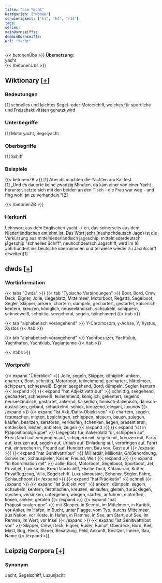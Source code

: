 ```yaml
---
title: "die Yacht"
kategorien: ["Nomen"]
schwierigkeit: ["k1", "h4", "r14"]
tags:
series:
mainDornseiffs:
domainDornseiffs:
url: "Yacht"
---
```


{{< betonenÜbs >}}
**Übersetzung:**  
yacht  
{{< /betonenÜbs >}}

## Wiktionary [[+](https://de.wiktionary.org/wiki/Yacht)]

### Bedeutungen
[1] schnelles und leichtes Segel- oder Motorschiff, welches für sportliche und Freizeitaktivitäten genutzt wird  

### Unterbegriffe
[1] Motoryacht, Segelyacht  

### Oberbegriffe
[1] Schiff  

### Beispiele
{{< betonenZB >}}
[1] Abends machten die Yachten am Kai fest.  
[1] „Und es dauerte keine zwanzig Minuten, da kam einer von einer Yacht herunter, setzte sich mit den beiden an den Tisch - die Frau war weg - und fing wohl an zu verhandeln.“[2]  

{{< /betonenZB >}}
### Herkunft
Lehnwort aus dem Englischen yacht → en, das seinerseits aus dem Niederländischen entlehnt ist. Das Wort jacht (neuhochdeutsch Jagd) ist die  Verkürzung aus mittelniederländisch jageschip, mittelniederdeutsch jāgeschip "schnelles Schiff", neuhochdeutsch Jagschiff, wird im 16. Jahrhundert ins Deutsche übernommen und teilweise wieder zu Jachtschiff erweitert[1]  



## dwds [[+](https://www.dwds.de/wb/Yacht)]

### Wortinformation
{{< tabs "Dwds" >}}
{{< tab "Typische Verbindungen" >}}
Boot, Bord, Crew, Deck, Eigner, Jolle, Liegeplatz, Mittelmeer, Motorboot, Regatta, Segelboot, Segler, Skipper, ankern, chartern, dümpeln, gechartert, gestartet, kaiserlich, kentern, kreuzen, königlich, neuseeländisch, schaukeln, schippern, schneeweiß, schnittig, seegehend, segeln, teilnehmend
{{< /tab >}}

{{< tab "alphabetisch vorangehend" >}}
Y-Chromosom, y-Achse, Y, Xystus, Xystos
{{< /tab >}}

{{< tab "alphabetisch vorangehend" >}}
Yachtbesitzer, Yachtclub, Yachthafen, Yachtklub, Yagiantenne
{{< /tab >}}

{{< /tabs >}}

### Wortprofil
{{< expand "Überblick" >}} Jolle, segeln, Skipper, königlich, ankern, chartern, Boot, schnittig, Motorboot, teilnehmend, gechartert, Mittelmeer, schippern, schneeweiß, Eigner, seegehend, Bord, dümpeln, Segler, kentern {{< /expand >}}
{{< expand "hat Adjektivattribut" >}} schnittig, seegehend, gechartert, schneeweiß, teilnehmend, königlich, gekentert, segelnd, neuseeländisch, gestartet, ankernd, kaiserlich, finnisch-italienisch, dänisch-australisch, gebaut, schaukelnd, schick, kreuzend, elegant, luxuriös {{< /expand >}}
{{< expand "ist Akk./Dativ-Objekt von" >}} chartern, segeln, festmachen, mieten, besichtigen, schleppen, steuern, bauen, zulegen, kaufen, besitzen, zerstören, verkaufen, schenken, liegen, präsentieren, entdecken, leisten, anbieten, zeigen {{< /expand >}}
{{< expand "ist in Präpositionalgruppe" >}} Liegeplatz für, Ankerplatz für, schippern auf, Kreuzfahrt auf, vergnügen auf, schippern mit, segeln mit, kreuzen mit, Party auf, kreuzen auf, segeln auf, Urlaub auf, Einladung auf, verbringen auf, Fahrt mit, einbrechen in, Freund auf, Hundert von, Bau von, Gast auf {{< /expand >}}
{{< expand "hat Genitivattribut" >}} Milliardär, Millionär, Größenordnung, Schweizer, Schauspieler, Kaiser, Freund, Welt {{< /expand >}}
{{< expand "in Koordination mit" >}} Jolle, Boot, Motorboot, Segelboot, Sportboot, Jet, Privatjet, Luxusauto, Kreuzfahrtschiff, Fischerboot, Katamaran, Kutter, Privatflugzeug, Villa, Segelschiff, Luxuslimousine, Schoner, Segler, Fähre, Schlauchboot {{< /expand >}}
{{< expand "hat Prädikativ" >}} schnell {{< /expand >}}
{{< expand "ist Subjekt von" >}} ankern, dümpeln, segeln, schaukeln, kentern, festmachen, kreuzen, einlaufen, gleiten, zurücklegen, stechen, versinken, untergehen, wiegen, starten, anführen, eintreffen, kosen, sinken, geraten {{< /expand >}}
{{< expand "hat Präpositionalgruppe" >}} mit Skipper, in Seenot, im Mittelmeer, in Karibik, vor Anker, im Hafen, in Bucht, unter Flagge, vom Typ, durchs Mittelmeer, aus Nation, vor Küste, in Hafen, in Flamme, in See, am Start, auf See, im Rennen, im Wert, vor Insel {{< /expand >}}
{{< expand "ist Genitivattribut von" >}} Skipper, Crew, Deck, Eigner, Ruder, Rumpf, Oberdeck, Bord, Kiel, Mast, Bug, Heck, Steuer, Besatzung, Feld, Ankunft, Besitzer, Innere, Bau, Name {{< /expand >}}

## Leipzig Corpora [[+](https://corpora.uni-leipzig.de/en/res?word=Yacht&corpusId=deu_newscrawl-public_2018)]


### Synonym
Jacht, Segelschiff, Luxusjacht

